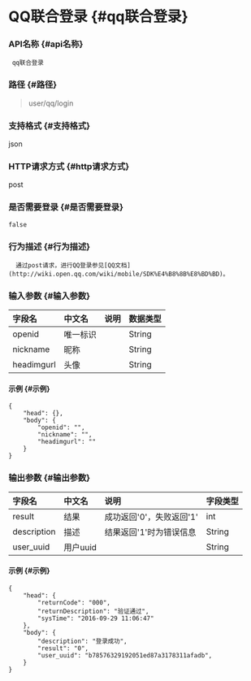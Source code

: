 # QQ联合登录 {#qq联合登录}

### **API名称** {#api名称}

```
 qq联合登录

```

### **路径** {#路径}

> user/qq/login

### **支持格式** {#支持格式}

json

### **HTTP请求方式** {#http请求方式}

post

### **是否需要登录** {#是否需要登录}

```
false

```

### **行为描述** {#行为描述}

```
  通过post请求，进行QQ登录参见[QQ文档](http://wiki.open.qq.com/wiki/mobile/SDK%E4%B8%8B%E8%BD%BD)。

```

### **输入参数** {#输入参数}

| 字段名 | 中文名 | 说明 | 数据类型 |
| :--- | :--- | :--- | :--- |
| openid | 唯一标识 |  | String |
| nickname | 昵称 |  | String |
| headimgurl | 头像 |  | String |

#### **示例** {#示例}

```
{
    "head": {},
    "body": {
        "openid": "",
        "nickname": "",
        "headimgurl": ""
    }
}

```

### **输出参数** {#输出参数}

| 字段名 | 中文名 | 说明 | 字段类型 |
| :--- | :--- | :--- | :--- |
| result | 结果 | 成功返回'0'，失败返回'1' | int |
| description | 描述 | 结果返回'1'时为错误信息 | String |
| user\_uuid | 用户uuid |  | String |

#### **示例** {#示例}

```
{
    "head": {
        "returnCode": "000",
        "returnDescription": "验证通过",
        "sysTime": "2016-09-29 11:06:47"
    },
    "body": {
        "description": "登录成功",
        "result": "0",
        "user_uuid": "b78576329192051ed87a3178311afadb",
    }
}
```



